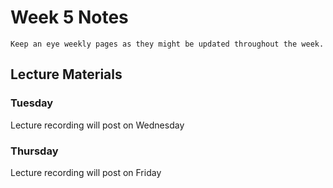 Week 5 Notes
============================

```{note}
Keep an eye weekly pages as they might be updated throughout the week.
```

## Lecture Materials

### Tuesday

Lecture recording will post on Wednesday

### Thursday

Lecture recording will post on Friday

